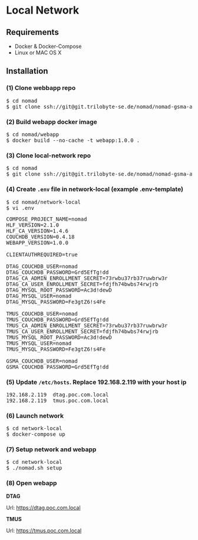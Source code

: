 # Local Network

## Requirements

* Docker & Docker-Compose
* Linux or MAC OS X

## Installation

### (1) Clone webbapp repo

<pre>
$ cd nomad
$ git clone ssh://git@git.trilobyte-se.de/nomad/nomad-gsma-atomic/webapp.git
</pre>

### (2) Build webapp docker image

<pre>
$ cd nomad/webapp
$ docker build --no-cache -t webapp:1.0.0 .
</pre>

### (3) Clone local-network repo

<pre>
$ cd nomad
$ git clone ssh://git@git.trilobyte-se.de/nomad/nomad-gsma-atomic/network-local.git
</pre>

### (4) Create ``.env`` file in network-local (example .env-template)

<pre>
$ cd nomad/network-local
$ vi .env
</pre>

<pre>
COMPOSE_PROJECT_NAME=nomad
HLF_VERSION=2.1.0
HLF_CA_VERSION=1.4.6
COUCHDB_VERSION=0.4.18
WEBAPP_VERSION=1.0.0

CLIENTAUTHREQUIRED=true

DTAG_COUCHDB_USER=nomad
DTAG_COUCHDB_PASSWORD=Grd5EfTg!dd
DTAG_CA_ADMIN_ENROLLMENT_SECRET=73rwbu37rb37ruwbrw3r
DTAG_CA_USER_ENROLLMENT_SECRET=fdjfh74bwbs74rwjrb
DTAG_MYSQL_ROOT_PASSWORD=Ac3d!dewD
DTAG_MYSQL_USER=nomad
DTAG_MYSQL_PASSWORD=Fe3gtZ6!s4Fe

TMUS_COUCHDB_USER=nomad
TMUS_COUCHDB_PASSWORD=Grd5EfTg!dd
TMUS_CA_ADMIN_ENROLLMENT_SECRET=73rwbu37rb37ruwbrw3r
TMUS_CA_USER_ENROLLMENT_SECRET=fdjfh74bwbs74rwjrb
TMUS_MYSQL_ROOT_PASSWORD=Ac3d!dewD
TMUS_MYSQL_USER=nomad
TMUS_MYSQL_PASSWORD=Fe3gtZ6!s4Fe

GSMA_COUCHDB_USER=nomad
GSMA_COUCHDB_PASSWORD=Grd5EfTg!dd
</pre>

### (5) Update ``/etc/hosts``. Replace 192.168.2.119 with your host ip

<pre>
192.168.2.119  dtag.poc.com.local
192.168.2.119  tmus.poc.com.local
</pre>

### (6) Launch network

<pre>
$ cd network-local
$ docker-compose up
</pre>

### (7) Setup network and webapp

<pre>
$ cd network-local
$ ./nomad.sh setup
</pre>

### (8) Open webapp

**DTAG**

Url: https://dtag.poc.com.local

**TMUS**

Url: https://tmus.poc.com.local
